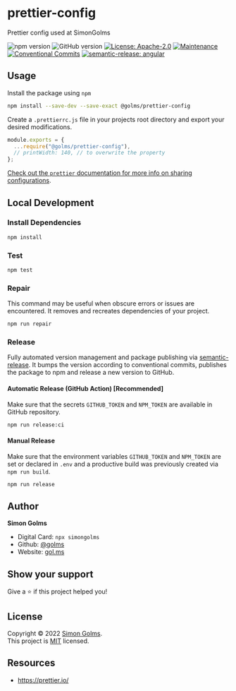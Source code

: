 # prettier-config

Prettier config used at SimonGolms

![npm version](https://img.shields.io/npm/v/@golms/prettier-config?label=npm%20Version&logo=npm)
![GitHub version](https://img.shields.io/github/package-json/v/SimonGolms/prettier-config?label=Github%20Version&logo=github)
[![License: Apache-2.0](https://img.shields.io/badge/License-MIT-green.svg)](https://github.com/simongolms/prettier-config/blob/master/LICENSE)
[![Maintenance](https://img.shields.io/badge/Maintained%3F-yes-green.svg)](https://github.com/simongolms/prettier-config/graphs/commit-activity)
[![Conventional Commits](https://img.shields.io/badge/Conventional%20Commits-1.0.0-green.svg?logo=conventional-commits)](https://conventionalcommits.org)
[![semantic-release: angular](https://img.shields.io/badge/semantic--release-angular-494949?logo=semantic-release)](https://github.com/semantic-release/semantic-release)

## Usage

Install the package using `npm`

```sh
npm install --save-dev --save-exact @golms/prettier-config
```

Create a `.prettierrc.js` file in your projects root directory and export your desired modifications.

```js
module.exports = {
  ...require("@golms/prettier-config"),
  // printWidth: 140, // to overwrite the property
};
```

[Check out the `prettier` documentation for more info on sharing configurations](https://prettier.io/docs/en/configuration.html#sharing-configurations).

## Local Development

### Install Dependencies

```sh
npm install
```

### Test

```sh
npm test
```

### Repair

This command may be useful when obscure errors or issues are encountered. It removes and recreates dependencies of your project.

```sh
npm run repair
```

### Release

Fully automated version management and package publishing via [semantic-release](https://github.com/semantic-release). It bumps the version according to conventional commits, publishes the package to npm and release a new version to GitHub.

#### Automatic Release (GitHub Action) [Recommended]

Make sure that the secrets `GITHUB_TOKEN` and `NPM_TOKEN` are available in GitHub repository.

```sh
npm run release:ci
```

#### Manual Release

Make sure that the environment variables `GITHUB_TOKEN` and `NPM_TOKEN` are set or declared in `.env` and a productive build was previously created via `npm run build`.

```sh
npm run release
```

## Author

**Simon Golms**

- Digital Card: `npx simongolms`
- Github: [@golms](https://github.com/SimonGolms)
- Website: [gol.ms](https://gol.ms)

## Show your support

Give a ⭐️ if this project helped you!

## License

Copyright © 2022 [Simon Golms](https://github.com/simongolms).<br />
This project is [MIT](https://github.com/simongolms/homekit-code/blob/master/LICENSE) licensed.

## Resources

- https://prettier.io/
